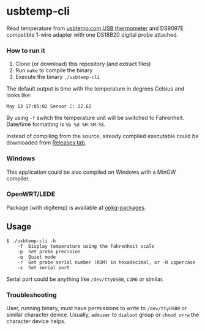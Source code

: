 # usbtemp-cli
Read temperature from [usbtemp.com USB thermometer](https://usbtemp.com/) and DS9097E compatible 1-wire adapter with one DS18B20 digital probe attached.

### How to run it
1. Clone (or download) this repository (and extract files)
2. Run `make` to compile the binary
3. Execute the binary `./usbtemp-cli`

The default output is time with the temperature in degrees Celsius and looks like:
```
May 13 17:05:02 Sensor C: 22.62
```
By using `-f` switch the temperature unit will be switched to Fahrenheit. Date/time formatting is `%b %d %H:%M:%S`.

Instead of compiling from the source, already compiled executable could be downloaded from [Releases tab](https://github.com/usbtemp/usbtemp-cli/releases/latest).

### Windows
This application could be also compiled on Windows with a MinGW compiler.

### OpenWRT/LEDE
Package (with digitemp) is available at [opkg-packages](https://github.com/jaka/opkg-packages).

## Usage
```
$ ./usbtemp-cli -h
	-f	Display temperature using the Fahrenheit scale
	-p	Set probe precision
	-q	Quiet mode
	-r	Get probe serial number (ROM) in hexadecimal, or -R uppercase
	-s	Set serial port
```
Serial port could be anything like `/dev/ttyUSB0`, `COM6` or similar.

### Troubleshooting

User, running binary, must have permissions to write to `/dev/ttyUSB0` or similar character device.
Usually, `adduser` to `dialout` group or `chmod o+rw` the character device helps.
